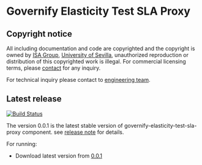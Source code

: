 # Governify Elasticity Test SLA Proxy

## Copyright notice

All including documentation and code are copyrighted and the copyright is owned by [ISA Group](http://www.isa.us.es), 
[University of Sevilla](http://www.us.es), unauthorized reproduction or distribution of this copyrighted work is illegal.
For commercial licensing terms, please [contact](./extra/contact.md) for any inquiry.

For technical inquiry please contact to [engineering team](./extra/about.md).

## Latest release

[![Build Status](https://travis-ci.org/isa-group/governify-elasticity-test-sla-proxy.svg?branch=master)](https://travis-ci.org/http://github.com/isa-group/governify-elasticity-test-sla-proxy)

The version 0.0.1 is the latest stable version of governify-elasticity-test-sla-proxy component.
see [release note](http://github.com/isa-group/governify-elasticity-test-sla-proxy/releases/tag/0.0.1) for details.

For running:

- Download latest version from [0.0.1](http://github.com/isa-group/governify-elasticity-test-sla-proxy/releases/tag/0.0.1)